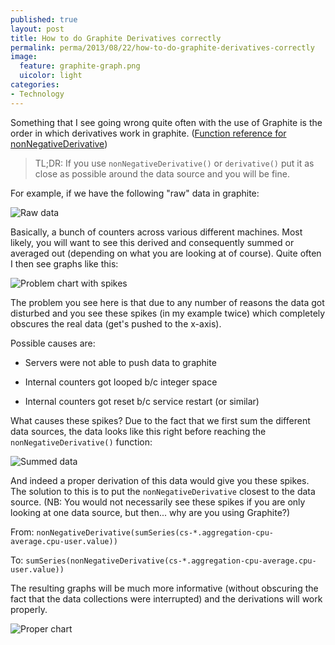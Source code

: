 ```yaml
---
published: true
layout: post
title: How to do Graphite Derivatives correctly
permalink: perma/2013/08/22/how-to-do-graphite-derivatives-correctly
image:
  feature: graphite-graph.png
  uicolor: light
categories:
- Technology
---
```


Something that I see going wrong quite often with the use of Graphite is the
order in which derivatives work in graphite. ([Function reference for nonNegativeDerivative](http://graphite.readthedocs.org/en/0.9.12/functions.html#graphite.render.functions.nonNegativeDerivative))

> TL;DR: If you use `nonNegativeDerivative()` or `derivative()` put it as close
> as possible around the data source and you will be fine.

For example, if we have the following "raw" data in graphite:

![Raw data][pic1]

Basically, a bunch of counters across various different machines. Most likely,
you will want to see this derived and consequently summed or averaged out
(depending on what you are looking at of course). Quite often I then see
graphs like this:

![Problem chart with spikes][pic2]

The problem you see here is that due to any number of reasons the data got
disturbed and you see these spikes (in my example twice) which completely
obscures the real data (get's pushed to the x-axis).

Possible causes are:

* Servers were not able to push data to graphite

* Internal counters got looped b/c integer space

* Internal counters got reset b/c service restart (or similar)

What causes these spikes? Due to the fact that we first sum the different data
sources, the data looks like this right before reaching the
`nonNegativeDerivative()` function:

![Summed data][pic3]

And indeed a proper derivation of this data would give you these spikes. The
solution to this is to put the `nonNegativeDerivative` closest to the data
source. (NB: You would not necessarily see these spikes if you are only
looking at one data source, but then... why are you using Graphite?)

From: `nonNegativeDerivative(sumSeries(cs-*.aggregation-cpu-average.cpu-user.value))`

To: `sumSeries(nonNegativeDerivative(cs-*.aggregation-cpu-average.cpu-user.value))`

The resulting graphs will be much more informative (without obscuring the fact
that the data collections were interrupted) and the derivations will work
properly.

![Proper chart][pic4]

[pic1]: {{site.baseurl}}/photos/graphite/pic1-raw-data.png
[pic2]: {{site.baseurl}}/photos/graphite/pic2-nnderivative.png
[pic3]: {{site.baseurl}}/photos/graphite/pic2-raw-data-summed.png
[pic4]: {{site.baseurl}}/photos/graphite/pic3-correct.png
